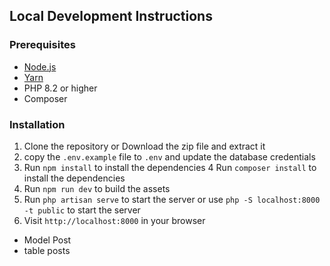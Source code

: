 ## Local Development Instructions

### Prerequisites

- [Node.js](https://nodejs.org/en/download/)
- [Yarn](https://yarnpkg.com/en/docs/install)
- PHP 8.2 or higher
- Composer

### Installation

1. Clone the repository or Download the zip file and extract it
2. copy the `.env.example` file to `.env` and update the database credentials
3. Run `npm install` to install the dependencies
4 Run `composer install` to install the dependencies
5. Run `npm run dev` to build the assets
6. Run `php artisan serve` to start the server or use `php -S localhost:8000 -t public` to start the server
7. Visit `http://localhost:8000` in your browser


* Model Post  
* table posts